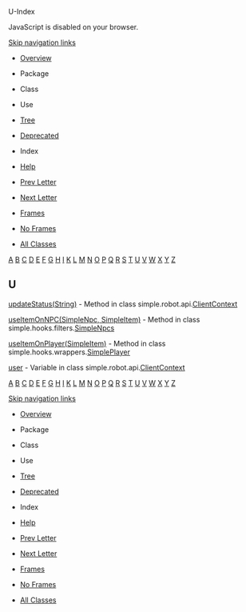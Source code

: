 U-Index   <!-- try { if (location.href.indexOf('is-external=true') == -1) { parent.document.title="U-Index"; } } catch(err) { } //-->

JavaScript is disabled on your browser.

[Skip navigation links](#skip.navbar.top "Skip navigation links")

*   [Overview](../overview-summary.html)
*   Package
*   Class
*   Use
*   [Tree](../overview-tree.html)
*   [Deprecated](../deprecated-list.html)
*   Index
*   [Help](../help-doc.html)

*   [Prev Letter](index-19.html)
*   [Next Letter](index-21.html)

*   [Frames](../index.html?index-files/index-20.html)
*   [No Frames](index-20.html)

*   [All Classes](../allclasses-noframe.html)

<!-- allClassesLink = document.getElementById("allclasses\_navbar\_top"); if(window==top) { allClassesLink.style.display = "block"; } else { allClassesLink.style.display = "none"; } //-->

[A](index-1.html) [B](index-2.html) [C](index-3.html) [D](index-4.html) [E](index-5.html) [F](index-6.html) [G](index-7.html) [H](index-8.html) [I](index-9.html) [K](index-10.html) [L](index-11.html) [M](index-12.html) [N](index-13.html) [O](index-14.html) [P](index-15.html) [Q](index-16.html) [R](index-17.html) [S](index-18.html) [T](index-19.html) [U](index-20.html) [V](index-21.html) [W](index-22.html) [X](index-23.html) [Y](index-24.html) [Z](index-25.html) 

U
-

[updateStatus(String)](../simple/robot/api/ClientContext.html#updateStatus-java.lang.String-) - Method in class simple.robot.api.[ClientContext](../simple/robot/api/ClientContext.html "class in simple.robot.api")

[useItemOnNPC(SimpleNpc, SimpleItem)](../simple/hooks/filters/SimpleNpcs.html#useItemOnNPC-simple.hooks.wrappers.SimpleNpc-simple.hooks.wrappers.SimpleItem-) - Method in class simple.hooks.filters.[SimpleNpcs](../simple/hooks/filters/SimpleNpcs.html "class in simple.hooks.filters")

[useItemOnPlayer(SimpleItem)](../simple/hooks/wrappers/SimplePlayer.html#useItemOnPlayer-simple.hooks.wrappers.SimpleItem-) - Method in class simple.hooks.wrappers.[SimplePlayer](../simple/hooks/wrappers/SimplePlayer.html "class in simple.hooks.wrappers")

[user](../simple/robot/api/ClientContext.html#user) - Variable in class simple.robot.api.[ClientContext](../simple/robot/api/ClientContext.html "class in simple.robot.api")

[A](index-1.html) [B](index-2.html) [C](index-3.html) [D](index-4.html) [E](index-5.html) [F](index-6.html) [G](index-7.html) [H](index-8.html) [I](index-9.html) [K](index-10.html) [L](index-11.html) [M](index-12.html) [N](index-13.html) [O](index-14.html) [P](index-15.html) [Q](index-16.html) [R](index-17.html) [S](index-18.html) [T](index-19.html) [U](index-20.html) [V](index-21.html) [W](index-22.html) [X](index-23.html) [Y](index-24.html) [Z](index-25.html) 

[Skip navigation links](#skip.navbar.bottom "Skip navigation links")

*   [Overview](../overview-summary.html)
*   Package
*   Class
*   Use
*   [Tree](../overview-tree.html)
*   [Deprecated](../deprecated-list.html)
*   Index
*   [Help](../help-doc.html)

*   [Prev Letter](index-19.html)
*   [Next Letter](index-21.html)

*   [Frames](../index.html?index-files/index-20.html)
*   [No Frames](index-20.html)

*   [All Classes](../allclasses-noframe.html)

<!-- allClassesLink = document.getElementById("allclasses\_navbar\_bottom"); if(window==top) { allClassesLink.style.display = "block"; } else { allClassesLink.style.display = "none"; } //-->